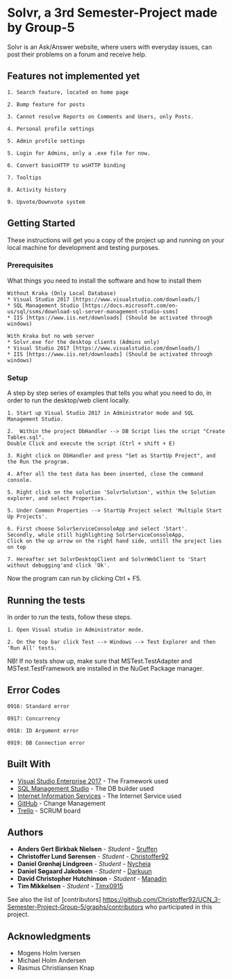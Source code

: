 # Solvr, a 3rd Semester-Project made by Group-5

Solvr is an Ask/Answer website, where users with everyday issues, can post their problems on a forum and receive help. 

## Features not implemented yet

```
1. Search feature, located on home page
```
```
2. Bump feature for posts
```
```
3. Cannot resolve Reports on Comments and Users, only Posts.
```
```
4. Personal profile settings
```
```
5. Admin profile settings
```
```
5. Login for Admins, only a .exe file for now.
```
```
6. Convert basicHTTP to wsHTTP binding
```
```
7. Tooltips
```
```
8. Activity history
```
```
9. Upvote/Downvote system
```

## Getting Started

These instructions will get you a copy of the project up and running on your local machine for development and testing purposes.

### Prerequisites

What things you need to install the software and how to install them

```
Without Kraka (Only Local Database)
* Visual Studio 2017 [https://www.visualstudio.com/downloads/]
* SQL Management Studio [https://docs.microsoft.com/en-us/sql/ssms/download-sql-server-management-studio-ssms]
* IIS [https://www.iis.net/downloads] (Should be activated through windows)
```
```
With Kraka but no web server
* Solvr.exe for the desktop clients (Admins only)
* Visual Studio 2017 [https://www.visualstudio.com/downloads/]
* IIS [https://www.iis.net/downloads] (Should be activated through windows)
```

### Setup

A step by step series of examples that tells you what you need to do, in order to run the desktop/web client locally. 

```
1. Start up Visual Studio 2017 in Administrator mode and SQL Management Studio.
```
```
2.  Within the project DbHandler --> DB Script lies the script "Create Tables.sql". 
Double Click and execute the script (Ctrl + shift + E)
```
```
3. Right click on DbHandler and press "Set as StartUp Project", and the Run the program.
```
```
4. After all the test data has been inserted, close the command console.
```
```
5. Right click on the solution 'SolvrSolution', within the Solution explorer, and select Properties.
```
```
5. Under Common Properties --> StartUp Project select 'Multiple Start Up Projects'. 
```
```
6. First choose SolvrServiceConsoleApp and select 'Start'. 
Secondly, while still highlighting SolrServiceConsoleApp, 
Click on the up arrow on the right hand side, untill the project lies on top
```
```
7. Hereafter set SolvrDesktopClient and SolvrWebClient to 'Start without debugging'and click 'Ok'.
```

Now the program can run by clicking Ctrl + F5.

## Running the tests

In order to run the tests, follow these steps.
```
1. Open Visual studio in Administrator mode.
```
```
2. On the top bar click Test --> Windows --> Test Explorer and then 'Run All' tests.
```
NB! If no tests show up, make sure that MSTest.TestAdapter and MSTest.TestFramework are installed in the NuGet Package manager.

## Error Codes 

```
0916: Standard error
```
```
0917: Concurrency
```
```
0918: ID Argument error
```
```
0919: DB Connection error
```

## Built With

* [Visual Studio Enterprise 2017](https://www.microsoft.com/) - The Framework used
* [SQL Management Studio](https://docs.microsoft.com/en-us/sql/ssms/download-sql-server-management-studio-ssms) - The DB builder used
* [Internet Information Services](https://www.iis.net/downloads) - The Internet Service used
* [GitHub](https://github.com/) - Change Management
* [Trello](https://trello.com/) - SCRUM board

## Authors

* **Anders Gert Birkbak Nielsen** - *Student* - [Sruffen](https://github.com/Sruffen)
* **Christoffer Lund Sørensen** - *Student* - [Christoffer92](https://github.com/Christoffer92)
* **Daniel Grønhøj Lindgreen** - *Student* - [Nycheia](https://github.com/Nycheia)
* **Daniel Søgaard Jakobsen** - *Student* - [Darkuun](https://github.com/Darkuun)
* **David Christopher Hutchinson** - *Student* - [Manadin](https://github.com/Manadin)
* **Tim Mikkelsen** - *Student* - [Timx0915](https://github.com/Timx0915)

See also the list of [contributors] https://github.com/Christoffer92/UCN_3-Semester-Project-Group-5/graphs/contributors who participated in this project.

## Acknowledgments

* Mogens Holm Iversen
* Michael Holm Andersen
* Rasmus Christiansen Knap
